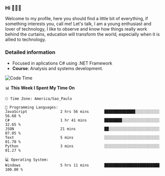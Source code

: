 


### Hi 🙋🏽‍♂️

Welcome to my profile, here you should find a little bit of everything, if something interests you, call me! Let's talk,
I am a young enthusiast and lover of technology, I like to observe and know how things really work behind the curtains, 
education will transform the world, especially when it is allied to technology.

### Detailed information
* Focused in aplications C# using .NET Framework
* **Course**: Analysis and systems development.

<!--START_SECTION:waka-->
![Code Time](http://img.shields.io/badge/Code%20Time-363%20hrs%203%20mins-blue)

📊 **This Week I Spent My Time On** 

```text
🕑︎ Time Zone: America/Sao_Paulo

💬 Programming Languages: 
JavaScript               2 hrs 56 mins       ██████████████░░░░░░░░░░░   56.68 % 
C#                       1 hr 41 mins        ████████░░░░░░░░░░░░░░░░░   32.65 % 
JSON                     21 mins             ██░░░░░░░░░░░░░░░░░░░░░░░   07.05 % 
Text                     5 mins              ░░░░░░░░░░░░░░░░░░░░░░░░░   01.70 % 
Python                   3 mins              ░░░░░░░░░░░░░░░░░░░░░░░░░   01.27 % 

💻 Operating System: 
Windows                  5 hrs 11 mins       █████████████████████████   100.00 % 
```


<!--END_SECTION:waka-->


